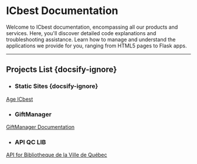# ICbest Documentation 

Welcome to ICbest documentation, encompassing all our products and services. Here, you'll discover detailed code explanations and troubleshooting assistance. Learn how to manage and understand the applications we provide for you, ranging from HTML5 pages to Flask apps.
***
## Projects List {docsify-ignore}
- ### Static Sites {docsify-ignore}
[Age ICbest](age.md)

- ### GiftManager
[GiftManager Documentation](gift.md)

- ### API QC LIB
[API for Bibliotheque de la Ville de Québec](biblio.md)

